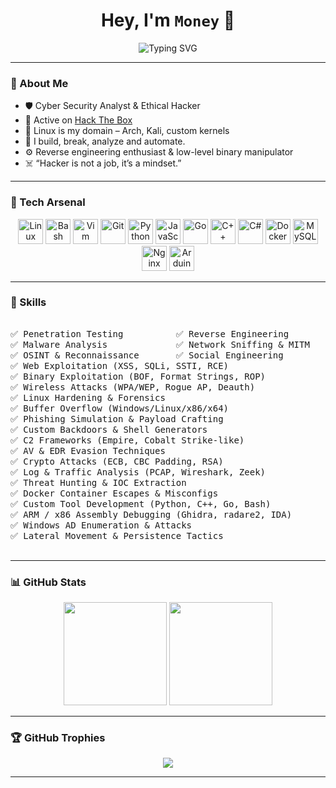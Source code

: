 <h1 align="center">Hey, I'm <code>Money</code> 👾</h1>

<p align="center">
  <img src="https://readme-typing-svg.demolab.com?font=Fira+Code&size=24&duration=3000&pause=1000&center=true&vCenter=true&width=440&lines=Cyber+Security+Enthusiast;Linux+Power+User;Hack+The+Box+Addict;Builder+of+Dark+Things" alt="Typing SVG" />
</p>

---

### 🧠 About Me

- 🛡️ Cyber Security Analyst & Ethical Hacker  
- 🧪 Active on [Hack The Box](https://www.hackthebox.com/) 
- 🐧 Linux is my domain – Arch, Kali, custom kernels  
- 🔧 I build, break, analyze and automate.
- ⚙️ Reverse engineering enthusiast & low-level binary manipulator
- ☠️ “Hacker is not a job, it’s a mindset.”

---

### 🧰 Tech Arsenal

<p align="center">
  <!-- OS / Core tools -->
  <img src="https://cdn.jsdelivr.net/gh/devicons/devicon/icons/linux/linux-original.svg" height="40" alt="Linux" />
  <img src="https://cdn.jsdelivr.net/gh/devicons/devicon/icons/bash/bash-original.svg" height="40" alt="Bash" />
  <img src="https://cdn.jsdelivr.net/gh/devicons/devicon/icons/vim/vim-original.svg" height="40" alt="Vim" />
  <img src="https://cdn.jsdelivr.net/gh/devicons/devicon/icons/git/git-original.svg" height="40" alt="Git" />

  <!-- Programming languages -->
  <img src="https://cdn.jsdelivr.net/gh/devicons/devicon/icons/python/python-original.svg" height="40" alt="Python" />
  <img src="https://cdn.jsdelivr.net/gh/devicons/devicon/icons/javascript/javascript-original.svg" height="40" alt="JavaScript" />
  <img src="https://cdn.jsdelivr.net/gh/devicons/devicon/icons/go/go-original.svg" height="40" alt="Go" />
  <img src="https://cdn.jsdelivr.net/gh/devicons/devicon/icons/cplusplus/cplusplus-original.svg" height="40" alt="C++" />
  <img src="https://cdn.jsdelivr.net/gh/devicons/devicon/icons/csharp/csharp-original.svg" height="40" alt="C#" />
  
  <!-- Other tools -->
  <img src="https://cdn.jsdelivr.net/gh/devicons/devicon/icons/docker/docker-original.svg" height="40" alt="Docker" />
  <img src="https://cdn.jsdelivr.net/gh/devicons/devicon/icons/mysql/mysql-original.svg" height="40" alt="MySQL" />
  <img src="https://cdn.jsdelivr.net/gh/devicons/devicon/icons/nginx/nginx-original.svg" height="40" alt="Nginx" />
  <img src="https://cdn.jsdelivr.net/gh/devicons/devicon/icons/arduino/arduino-original.svg" height="40" alt="Arduino" />
</p>

---

### 🔐 Skills

<pre>

✅ Penetration Testing          ✅ Reverse Engineering         ✅ Exploit Development  
✅ Malware Analysis             ✅ Network Sniffing & MITM     ✅ Privilege Escalation  
✅ OSINT & Reconnaissance       ✅ Social Engineering          ✅ Red Teaming  
✅ Web Exploitation (XSS, SQLi, SSTI, RCE)  
✅ Binary Exploitation (BOF, Format Strings, ROP)  
✅ Wireless Attacks (WPA/WEP, Rogue AP, Deauth)  
✅ Linux Hardening & Forensics  
✅ Buffer Overflow (Windows/Linux/x86/x64)  
✅ Phishing Simulation & Payload Crafting  
✅ Custom Backdoors & Shell Generators  
✅ C2 Frameworks (Empire, Cobalt Strike-like)  
✅ AV & EDR Evasion Techniques  
✅ Crypto Attacks (ECB, CBC Padding, RSA)  
✅ Log & Traffic Analysis (PCAP, Wireshark, Zeek)  
✅ Threat Hunting & IOC Extraction  
✅ Docker Container Escapes & Misconfigs  
✅ Custom Tool Development (Python, C++, Go, Bash)  
✅ ARM / x86 Assembly Debugging (Ghidra, radare2, IDA)  
✅ Windows AD Enumeration & Attacks  
✅ Lateral Movement & Persistence Tactics  

</pre>


---

### 📊 GitHub Stats
<p align="center">
  <img src="https://github-readme-stats.vercel.app/api?username=Money&show_icons=true&theme=radical&hide_title=true&hide_border=true" height="165"/>
  <img src="https://github-readme-stats.vercel.app/api/top-langs/?username=Money&layout=compact&theme=radical&hide_border=true" height="165"/>
</p>

---

### 🏆 GitHub Trophies
<p align="center">
  <img src="https://github-profile-trophy.vercel.app/?username=Money&theme=onedark&row=1" />
</p>

---
